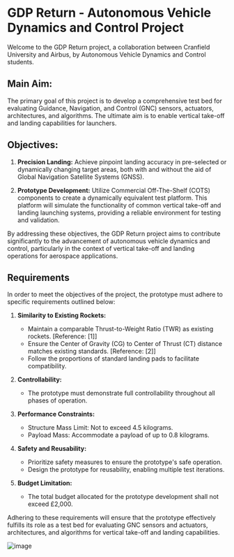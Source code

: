 # GDP Return - Autonomous Vehicle Dynamics and Control Project

Welcome to the GDP Return project, a collaboration between Cranfield University and Airbus, by Autonomous Vehicle Dynamics and Control students.

## Main Aim:
The primary goal of this project is to develop a comprehensive test bed for evaluating Guidance, Navigation, and Control (GNC) sensors, actuators, architectures, and algorithms. The ultimate aim is to enable vertical take-off and landing capabilities for launchers.

## Objectives:
1. **Precision Landing:** Achieve pinpoint landing accuracy in pre-selected or dynamically changing target areas, both with and without the aid of Global Navigation Satellite Systems (GNSS).
  
2. **Prototype Development:** Utilize Commercial Off-The-Shelf (COTS) components to create a dynamically equivalent test platform. This platform will simulate the functionality of common vertical take-off and landing launching systems, providing a reliable environment for testing and validation.

By addressing these objectives, the GDP Return project aims to contribute significantly to the advancement of autonomous vehicle dynamics and control, particularly in the context of vertical take-off and landing operations for aerospace applications.

## Requirements

In order to meet the objectives of the project, the prototype must adhere to specific requirements outlined below:

1. **Similarity to Existing Rockets:**
   - Maintain a comparable Thrust-to-Weight Ratio (TWR) as existing rockets. [Reference: [1]]
   - Ensure the Center of Gravity (CG) to Center of Thrust (CT) distance matches existing standards. [Reference: [2]]
   - Follow the proportions of standard landing pads to facilitate compatibility.

2. **Controllability:**
   - The prototype must demonstrate full controllability throughout all phases of operation.

3. **Performance Constraints:**
   - Structure Mass Limit: Not to exceed 4.5 kilograms.
   - Payload Mass: Accommodate a payload of up to 0.8 kilograms.

4. **Safety and Reusability:**
   - Prioritize safety measures to ensure the prototype's safe operation.
   - Design the prototype for reusability, enabling multiple test iterations.

5. **Budget Limitation:**
   - The total budget allocated for the prototype development shall not exceed £2,000.

Adhering to these requirements will ensure that the prototype effectively fulfills its role as a test bed for evaluating GNC sensors and actuators, architectures, and algorithms for vertical take-off and landing capabilities.

![image](https://github.com/AVDC-Sebastien/GDP-return/assets/155736383/5f11a596-012c-409e-a3bc-4f22fe83f42d)

